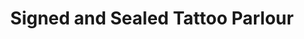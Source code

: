 ---
title: "Signed and Sealed Tattoo Parlour"
url: /recklinghausen/signed-and-sealed-tattoo-parlour/
shop: Tattoo
---